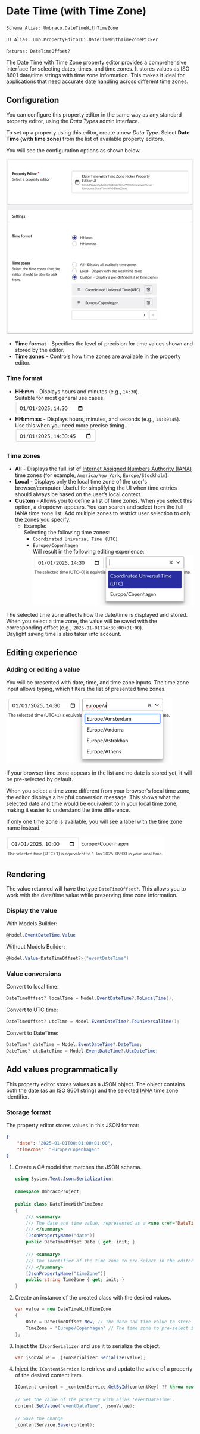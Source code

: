 # Date Time (with Time Zone)

`Schema Alias: Umbraco.DateTimeWithTimeZone`

`UI Alias: Umb.PropertyEditorUi.DateTimeWithTimeZonePicker`

`Returns: DateTimeOffset?`

The Date Time with Time Zone property editor provides a comprehensive interface for selecting dates, times, and time zones. It stores values as ISO 8601 date/time strings with time zone information. This makes it ideal for applications that need accurate date handling across different time zones.

## Configuration
You can configure this property editor in the same way as any standard property editor, using the *Data Types* admin interface.

To set up a property using this editor, create a new *Data Type*. Select **Date Time (with time zone)** from the list of available property editors.

You will see the configuration options as shown below.

![Date Time with Time Zone property editor configuration](./images/date-time-with-time-zone-property-editor-config.png)

- **Time format** - Specifies the level of precision for time values shown and stored by the editor.
- **Time zones** - Controls how time zones are available in the property editor.

### Time format

- **HH:mm** - Displays hours and minutes (e.g., `14:30`).  
Suitable for most general use cases.  
![Date Time with Time Zone property editor showing time format in HH:mm format (hours and minutes only)](./images/date-time-time-format-hhmm.png)
- **HH:mm:ss** - Displays hours, minutes, and seconds (e.g., `14:30:45`).  
Use this when you need more precise timing.  
![Date Time with Time Zone property editor showing time format in HH:mm:ss format (hours, minutes, and seconds)](./images/date-time-time-format-hhmmss.png)

### Time zones

- **All** - Displays the full list of [Internet Assigned Numbers Authority (IANA)](https://www.iana.org/time-zones) time zones (for example, `America/New_York`, `Europe/Stockholm`).
- **Local** - Displays only the local time zone of the user's browser/computer.
Useful for simplifying the UI when time entries should always be based on the user’s local context.
- **Custom** - Allows you to define a list of time zones.
When you select this option, a dropdown appears. You can search and select from the full IANA time zone list. Add multiple zones to restrict user selection to only the zones you specify.
    - Example:  
        Selecting the following time zones:
        - `Coordinated Universal Time (UTC)`
        - `Europe/Copenhagen`  
        Will result in the following editing experience:  
        ![Date Time with Time Zone property editor showing custom time zone selection with UTC and Europe/Copenhagen options](./images/date-time-with-time-zone-custom.png)

The selected time zone affects how the date/time is displayed and stored.  
When you select a time zone, the value will be saved with the corresponding offset (e.g., `2025-01-01T14:30:00+01:00`).  
Daylight saving time is also taken into account.

## Editing experience

### Adding or editing a value

You will be presented with date, time, and time zone inputs. The time zone input allows typing, which filters the list of presented time zones.

![Date Time with Time Zone property editor showing time zone dropdown with filtering functionality as user types](./images/date-time-with-time-zone-filtering.png)

If your browser time zone appears in the list and no date is stored yet, it will be pre-selected by default.

When you select a time zone different from your browser's local time zone, the editor displays a helpful conversion message. This shows what the selected date and time would be equivalent to in your local time zone, making it easier to understand the time difference.

If only one time zone is available, you will see a label with the time zone name instead.

![Date Time with Time Zone property editor displaying a single time zone as a static label instead of dropdown](./images/date-time-with-time-zone-single-time-zone.png)

## Rendering

The value returned will have the type `DateTimeOffset?`. This allows you to work with the date/time value while preserving time zone information.

### Display the value

With Models Builder:
```csharp
@Model.EventDateTime.Value
```

Without Models Builder:
```csharp
@Model.Value<DateTimeOffset?>("eventDateTime")
```

### Value conversions

Convert to local time:
```csharp
DateTimeOffset? localTime = Model.EventDateTime?.ToLocalTime();
```

Convert to UTC time:
```csharp
DateTimeOffset? utcTime = Model.EventDateTime?.ToUniversalTime();
```

Convert to DateTime:
```csharp
DateTime? dateTime = Model.EventDateTime?.DateTime;
DateTime? utcDateTime = Model.EventDateTime?.UtcDateTime;
```

## Add values programmatically

This property editor stores values as a JSON object. The object contains both the date (as an ISO 8601 string) and the selected [IANA](https://www.iana.org/time-zones) time zone identifier.

### Storage format

The property editor stores values in this JSON format:
```json
{
    "date": "2025-01-01T00:01:00+01:00",
    "timeZone": "Europe/Copenhagen"
}
```

1. Create a C# model that matches the JSON schema.

    ```csharp
    using System.Text.Json.Serialization;

    namespace UmbracoProject;

    public class DateTimeWithTimeZone
    {
        /// <summary>
        /// The date and time value, represented as a <see cref="DateTimeOffset"/>.
        /// </summary>
        [JsonPropertyName("date")]
        public DateTimeOffset Date { get; init; }

        /// <summary>
        /// The identifier of the time zone to pre-select in the editor. E.g., "Europe/Copenhagen".
        /// </summary>
        [JsonPropertyName("timeZone")]
        public string TimeZone { get; init; }
    }
    ```

2. Create an instance of the created class with the desired values.
   ```csharp
   var value = new DateTimeWithTimeZone
   {
       Date = DateTimeOffset.Now, // The date and time value to store.
       TimeZone = "Europe/Copenhagen" // The time zone to pre-select in the editor.
   };
   ```

3. Inject the `IJsonSerializer` and use it to serialize the object.
   ```csharp
   var jsonValue = _jsonSerializer.Serialize(value);
   ```

4. Inject the `IContentService` to retrieve and update the value of a property of the desired content item.
   ```csharp
   IContent content = _contentService.GetById(contentKey) ?? throw new Exception("Content not found");

   // Set the value of the property with alias 'eventDateTime'. 
   content.SetValue("eventDateTime", jsonValue);

   // Save the change
   _contentService.Save(content);
   ```
